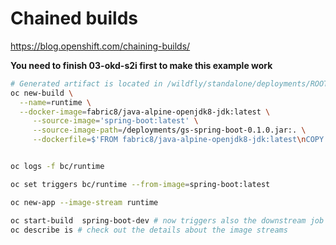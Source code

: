 # Chained builds
https://blog.openshift.com/chaining-builds/

**You need to finish 03-okd-s2i first to make this example work**
```bash
# Generated artifact is located in /wildfly/standalone/deployments/ROOT.war
oc new-build \
  --name=runtime \
  --docker-image=fabric8/java-alpine-openjdk8-jdk:latest \
     --source-image='spring-boot:latest' \
     --source-image-path=/deployments/gs-spring-boot-0.1.0.jar:. \
     --dockerfile=$'FROM fabric8/java-alpine-openjdk8-jdk:latest\nCOPY /gs-spring-boot-0.1.0.jar /deployments/app.jar'


oc logs -f bc/runtime

oc set triggers bc/runtime --from-image=spring-boot:latest

oc new-app --image-stream runtime

oc start-build  spring-boot-dev # now triggers also the downstream job and updates the dc
oc describe is # check out the details about the image streams
```


